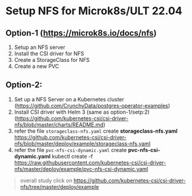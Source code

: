 # Setup NFS for Microk8s/ULT 22.04

## Option-1  (https://microk8s.io/docs/nfs)

1. Setup an NFS server 
2. Install the CSI driver for NFS
3. Create a StorageClass for NFS
4. Create a new PVC

## Option-2: 

1. Set up a NFS Server on a Kubernetes cluster (https://github.com/CrunchyData/postgres-operator-examples)
2. Install CSI driver with Helm 3 (same as option-1/setp:2)(https://github.com/kubernetes-csi/csi-driver-nfs/blob/master/charts/README.md)
3. refer the file `storageclass-nfs.yaml` create **storageclass-nfs.yaml** https://github.com/kubernetes-csi/csi-driver-nfs/blob/master/deploy/example/storageclass-nfs.yaml
4. refer the file `pvc-nfs-csi-dynamic.yaml` create **pvc-nfs-csi-dynamic.yaml** kubectl create -f https://raw.githubusercontent.com/kubernetes-csi/csi-driver-nfs/master/deploy/example/pvc-nfs-csi-dynamic.yaml
>  overall study click on https://github.com/kubernetes-csi/csi-driver-nfs/tree/master/deploy/example



